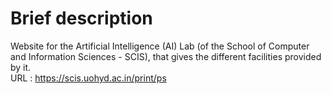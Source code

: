 # Brief description
Website for the Artificial Intelligence (AI) Lab (of the School of Computer and Information Sciences - SCIS), that gives the different facilities provided by it.  
URL : https://scis.uohyd.ac.in/print/ps
